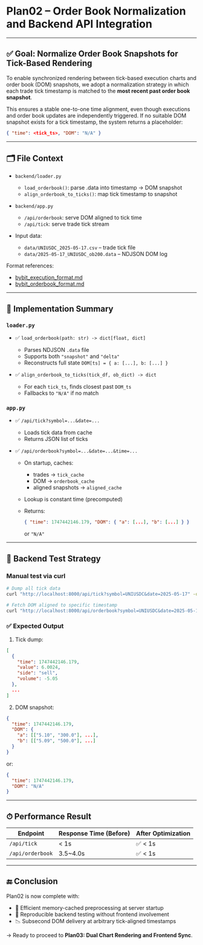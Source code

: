 
# Plan02 – Order Book Normalization and Backend API Integration

---

## ✅ Goal: Normalize Order Book Snapshots for Tick-Based Rendering

To enable synchronized rendering between tick-based execution charts and order
book (DOM) snapshots, we adopt a normalization strategy in which each trade
tick timestamp is matched to the **most recent past order book snapshot**.

This ensures a stable one-to-one time alignment, even though executions and
order book updates are independently triggered. If no suitable DOM snapshot
exists for a tick timestamp, the system returns a placeholder:

```json
{ "time": <tick_ts>, "DOM": "N/A" }
````

---

## 🗂️ File Context

* `backend/loader.py`

  * `load_orderbook()`: parse .data into timestamp → DOM snapshot
  * `align_orderbook_to_ticks()`: map tick timestamp to snapshot
* `backend/app.py`

  * `/api/orderbook`: serve DOM aligned to tick time
  * `/api/tick`: serve trade tick stream
* Input data:

  * `data/UNIUSDC_2025-05-17.csv` – trade tick file
  * `data/2025-05-17_UNIUSDC_ob200.data` – NDJSON DOM log

Format references:

* [bybit\_execution\_format.md](https://github.com/fordicus/RT-Data/blob/main/bybit_execution_format.md)
* [bybit\_orderbook\_format.md](https://github.com/fordicus/RT-Data/blob/main/bybit_orderbook_format.md)

---

## 🚀 Implementation Summary

### `loader.py`

* ✅ `load_orderbook(path: str) -> dict[float, dict]`

  * Parses NDJSON `.data` file
  * Supports both `"snapshot"` and `"delta"`
  * Reconstructs full state `DOM[ts] = { a: [...], b: [...] }`
* ✅ `align_orderbook_to_ticks(tick_df, ob_dict) -> dict`

  * For each `tick_ts`, finds closest past `DOM_ts`
  * Fallbacks to `"N/A"` if no match

### `app.py`

* ✅ `/api/tick?symbol=...&date=...`

  * Loads tick data from cache
  * Returns JSON list of ticks

* ✅ `/api/orderbook?symbol=...&date=...&time=...`

  * On startup, caches:

    * trades → `tick_cache`
    * DOM → `orderbook_cache`
    * aligned snapshots → `aligned_cache`
  * Lookup is constant time (precomputed)
  * Returns:

    ```json
    { "time": 1747442146.179, "DOM": { "a": [...], "b": [...] } }
    ```

    or `"N/A"`

---

## 🧪 Backend Test Strategy

### Manual test via curl

```bash
# Dump all tick data
curl "http://localhost:8000/api/tick?symbol=UNIUSDC&date=2025-05-17" -o dump_tick.json

# Fetch DOM aligned to specific timestamp
curl "http://localhost:8000/api/orderbook?symbol=UNIUSDC&date=2025-05-17&time=1747442146.179" -o dump_dom.json
```

### ✅ Expected Output

1. Tick dump:

```json
[
  {
    "time": 1747442146.179,
    "value": 6.0024,
    "side": "sell",
    "volume": -5.05
  },
  ...
]
```

2. DOM snapshot:

```json
{
  "time": 1747442146.179,
  "DOM": {
    "a": [["5.10", "300.0"], ...],
    "b": [["5.09", "500.0"], ...]
  }
}
```

or:

```json
{
  "time": 1747442146.179,
  "DOM": "N/A"
}
```

---

## ⏱ Performance Result

| Endpoint         | Response Time (Before) | After Optimization |
| ---------------- | ---------------------- | ------------------ |
| `/api/tick`      | < 1s                   | ✅ < 1s             |
| `/api/orderbook` | 3.5\~4.0s              | ✅ < 1s      |

---

## 🔚 Conclusion

Plan02 is now complete with:

* 🧠 Efficient memory-cached preprocessing at server startup
* 🧪 Reproducible backend testing without frontend involvement
* 📉 Subsecond DOM delivery at arbitrary tick-aligned timestamps

→ Ready to proceed to **Plan03: Dual Chart Rendering and Frontend Sync**.
